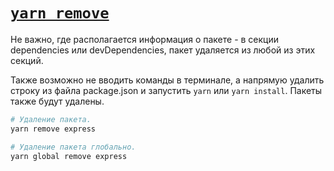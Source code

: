 # [`yarn remove`](../index.md)

Не важно, где располагается информация о пакете - в секции dependencies или devDependencies, пакет удаляется из любой из этих секций.

Также возможно не вводить команды в терминале, а напрямую удалить строку из файла package.json и запустить `yarn` или `yarn install`. Пакеты также будут удалены.

```bash
# Удаление пакета.
yarn remove express

# Удаление пакета глобально.
yarn global remove express
```
